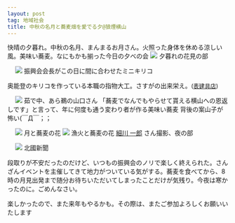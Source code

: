 ```yaml
---
layout: post
tag: 地域社会
title: 中秋の名月と蕎麦畑を愛でる夕@狼煙横山
---
```



快晴の夕暮れ。中秋の名月、まんまるお月さん。火照った身体を休める涼しい風。美味い蕎麦。なにもかも揃った今日の夕べの会
<img src="https://kobapan.com/f/9829816653_572098be31.jpg">
夕暮れの花見の部

　
<img src="https://kobapan.com/f/9830133054_e5cffe1efd.jpg">
振興会会長がこの日に間に合わせたミニキリコ

奥能登のキリコを作っている本職の指物大工。さすがの出来栄え。<span class="deco" style="font-size:small;">(<a href="https://plus.google.com/100253294962450896945/about?gl=jp&amp;hl=ja" target="_blank">表建具店</a>)</span>

　
<img src="https://kobapan.com/f/9830242943_d7387f4cb2.jpg">
茹で中、あら鵜の山口さん
「蕎麦でなんでもやらせて貰える横山への恩返しです」と言って、年に何度も通う変わり者が作る美味い蕎麦
背後の案山子が怖い(￣Д￣；；

　
<img src="https://kobapan.com/f/9846092643_bc4f03e373.jpg">
月と蕎麦の花
<img src="https://kobapan.com/f/9846002884_e8f294c514.jpg">
漁火と蕎麦の花 <a href="https://www.facebook.com/ichiro.hosokawa.7/posts/434668009983815" target="_blank">細川 一郎</a> さん撮影、夜の部

　
<img src="https://kobapan.com/f/9843066536_e072205fb6.jpg">
北國新聞


段取りが不安だったのだけど、いつもの振興会のノリで楽しく終えられた。さんざんイベントを主催してきて地力がついている気がする。蕎麦を食べてから、8時の月見出発まで随分お待ちいただいてしまったことだけが気残り。今夜は寒かったのに。ごめんなさい。


楽しかったので、また来年もやるかも。その際は、またご参加よろしくお願いいたします

　
